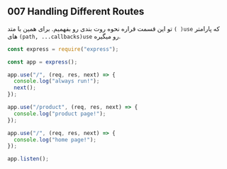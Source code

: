 ## 007 Handling Different Routes
تو این قسمت قراره نحوه روت بندی رو بفهمیم. برای همین با متد `( )use` که پارامتر های `(path, ...callbacks)use` رو میگیره.
```js
const express = require("express");

const app = express();

app.use("/", (req, res, next) => {
  console.log("always run!");
  next();
});

app.use("/product", (req, res, next) => {
  console.log("product page!");
});

app.use("/", (req, res, next) => {
  console.log("home page!");
});

app.listen();
```

